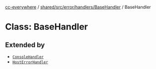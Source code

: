 [cc-everywhere](../../../../../../index.md) / [shared/src/error/handlers/BaseHandler](../index.md) / BaseHandler

# Class: BaseHandler

## Extended by

- [`ConsoleHandler`](../../ConsoleHandler/classes/ConsoleHandler.md)
- [`HostErrorHandler`](../../HostErrorHandler/classes/HostErrorHandler.md)
